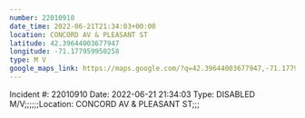 ```yaml
---
number: 22010910
date_time: 2022-06-21T21:34:03+00:00
location: CONCORD AV & PLEASANT ST
latitude: 42.39644003677947
longitude: -71.177959950258
type: M V
google_maps_link: https://maps.google.com/?q=42.39644003677947,-71.177959950258
---
```


Incident #: 22010910  Date: 2022-06-21 21:34:03   Type: DISABLED M/V;;;;;;Location: CONCORD AV & PLEASANT ST;;;
